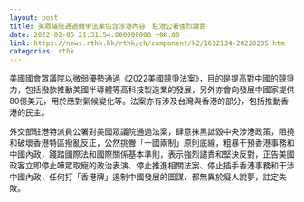 ```yaml
---
layout: post
title: 美眾議院通過競爭法案包含涉港內容　駐港公署強烈譴責
date: 2022-02-05 21:31:54.000000000 +08:00
link: https://news.rthk.hk/rthk/ch/component/k2/1632134-20220205.htm
categories: rthk
---
```


美國國會眾議院以微弱優勢通過《2022美國競爭法案》，目的是提高對中國的競爭力，包括撥款推動美國半導體等高科技製造業的發展，另外亦會向發展中國家提供80億美元，用於應對氣候變化等。法案亦有涉及台灣與香港的部分，包括推動香港的民主。

外交部駐港特派員公署對美國眾議院通過法案，肆意抹黑詆毀中央涉港政策，阻撓和破壞香港特區撥亂反正，公然挑釁「一國兩制」原則底線，粗暴干預香港事務和中國內政，踐踏國際法和國際關係基本準則，表示強烈譴責和堅決反對，正告美國政客立即停止嘩眾取寵的政治表演、停止推進相關法案、停止插手香港事務和干涉中國內政，任何打「香港牌」遏制中國發展的圖謀，都無異於癡人說夢，註定失敗。
